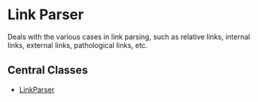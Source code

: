 # Link Parser

Deals with the various cases in link parsing, such as relative links, internal links, external links, 
pathological links, etc.

## Central Classes

* [LinkParser](src/main/java/nu/marginalia/link_parser/LinkParser.java)